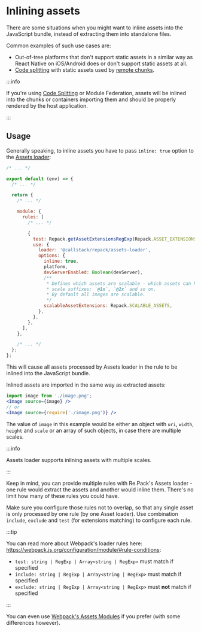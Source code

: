 # Inlining assets

There are some situations when you might want to inline assets into the JavaScript bundle, instead of extracting them into standalone files.

Common examples of such use cases are:

- Out-of-tree platforms that don't support static assets in a similar way as React Native on iOS/Android does or don't support static assets at all.
- [Code splitting](../code-splitting/usage) with static assets used by [remote chunks](../code-splitting/glossary#remote-chunk).

:::info

If you're using [Code Splitting](../code-splitting/concept) or Module Federation, assets will be inlined into the chunks or containers
importing them and should be properly rendered by the host application.

:::

## Usage

Generally speaking, to inline assets you have to pass `inline: true` option to the [Assets loader](../loaders/assets-loader):

```js
/* ... */

export default (env) => {
  /* ... */

  return {
    /* ... */

    module: {
      rules: [
        /* ... */

        {
          test: Repack.getAssetExtensionsRegExp(Repack.ASSET_EXTENSIONS),
          use: {
            loader: '@callstack/repack/assets-loader',
            options: {
              inline: true,
              platform,
              devServerEnabled: Boolean(devServer),
              /**
               * Defines which assets are scalable - which assets can have
               * scale suffixes: `@1x`, `@2x` and so on.
               * By default all images are scalable.
               */
              scalableAssetExtensions: Repack.SCALABLE_ASSETS,
            },
          },
        },
      ],
    },

    /* ... */
  };
};
```

This will cause all assets processed by Assets loader in the rule to be inlined into the JavaScript bundle.

Inlined assets are imported in the same way as extracted assets:

```jsx
import image from './image.png';
<Image source={image} />
// or
<Image source={require('./image.png')} />
```

The value of `image` in this example would be either an object with `uri`, `width`, `height` and `scale` or an array of such objects, in case there are multiple scales.

:::info

Assets loader supports inlining assets with multiple scales.

:::

Keep in mind, you can provide multiple rules with Re.Pack's Assets loader - one rule would extract the assets and another would inline them. There's no limit how many of these rules you could have.

Make sure you configure those rules not to overlap, so that any single asset is only processed by one rule (by one Asset loader).
Use combination `include`, `exclude` and `test` (for extensions matching) to configure each rule.

:::tip

You can read more about Webpack's loader rules here: https://webpack.js.org/configuration/module/#rule-conditions:

- `test: string | RegExp | Array<string | RegExp>` must match if specified
- `include: string | RegExp | Array<string | RegExp>` must match if specified
- `exclude: string | RegExp | Array<string | RegExp>` must **not** match if specified

:::

You can even use [Webpack's Assets Modules](https://webpack.js.org/guides/asset-modules/) if you prefer (with some differences however).
